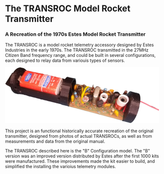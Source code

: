 # The TRANSROC Model Rocket Transmitter

### A Recreation of the 1970s Estes Model Rocket Transmitter

The TRANSROC is a model rocket telemetry accessory designed by Estes Industries in the early 1970s.  The TRANSROC transmitted in the 27MHz Citizen Band frequency range, and could be built in several configurations, each designed to relay data from variouis types of sensors.
 
<p align="center">
  <img src="images/Finsihed_Transroc.png"/>
</p>

This project is an functional historically accurate recreation of the original transmitter, designed from photos of actual TRANSROCs, as well as from measurements and data from the original manual.

The TRANSROC described here is the "B" Configuration model.  The "B" version was an improved version distributed by Estes after the first 1000 kits were manufactured.  These improvements made the kit easier to build, and simplified the installing the varioius telemetry modules.
